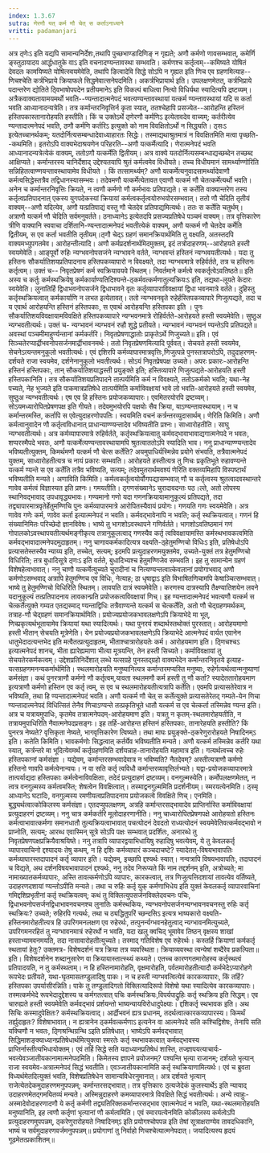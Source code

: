 ```yaml
---
index: 1.3.67
sutra: णेरणौ यत् कर्म णौ चेत् स कर्ताऽनाध्याने
vritti: padamanjari
---
```


 अत्र ठ्णेःऽ इति यद्यपि सामान्यनिर्देशः,तथापि पुच्छभाण्डादिणिङ् न गृह्यते; अणौ कर्मणो णावसम्भवात्, कमेर्णि ङ्स्तुठायादय आर्द्धधातुके वाऽ इति वचनादण्यन्तावस्था सम्भवति। कर्मणश्च कर्तृत्वम्--कमिष्यते योषितं देवदतः कामयिष्यते योषित्स्वयमेवेति, तथापि ङित्वादेवि सिद्धे सोऽपि न गृह्यत इति णिच एव ग्रहणमित्याह--णिचश्चेति कर्त्रभिप्राये क्रियाफले सिद्धमेवात्सनेपदमिति। अकर्त्रभिप्रायार्थ इति। उपलक्षणमेतत्, कर्त्रभिप्राये पदान्तरेण द्योतिते ठ्विभाषोपपदेन प्रतीयमानेऽ इति विकल्पं बाधित्वा नित्यो विधिर्यथा स्यादित्यपि द्रष्टव्यम्। अत्रैकवाक्यतायामयमर्थो भवति--ण्यन्तादात्मनेपदं भवत्यण्यन्तावस्थायां यत्कर्म ण्यन्तावस्थायां यदि स कर्ता भवति आध्यानादन्यत्रेति। तत्र कर्मान्तरनिवृत्तिर्न कृता स्यात्, ततश्चेहापि प्रसज्येत--आरोहन्ति हस्तिनं हस्तिपकास्तानारोहयति हस्तीति। किं च उक्तेऽर्थे ठ्णेरणौ कर्मणिऽ इत्येतावदेव वाच्यम्; कर्तरीत्येव ण्यन्तादात्मनेपदं भवति, ठणौ कर्मणि कर्तरिऽ इत्युक्ते को नाम विवक्षितोऽर्थो न सिद्ध्यति। ठ्सःऽ इत्येतच्चानर्थकम्; यतदोर्नित्यसम्बन्धादेवाध्याहारतः सिद्धेः। तस्माद्यथाश्रुतमात्रं न विवक्षितमिति मत्वा पृच्छति--कथमिति। इतरोऽपि वाक्यभेदाश्रयणेन परिहरति--अणौ यत्कर्मेत्यादि। णेरात्मनेपदं भवति आध्यानादन्यत्रेत्येकं वाक्यम्, ततोऽणौ यत्कर्मेति द्वितीयम्। अत्र वाक्ये यतदोर्नित्यसम्बन्धाद्यच्छब्देन तच्छब्द आक्षिप्यते। कर्मान्तरस्य चानिर्देशाद् उद्देश्यतयापि श्रुतं कर्मत्वमेव विधीयते। तच्च विधीयमानं सामर्थ्याण्णोरिति सन्निहितत्वाण्णयन्तावस्थायामेव विधीयते । किं तत्सामर्थ्यम्? अणौ यत्कर्मेत्यनुवादसामर्थ्यादेवाणौ कर्मत्वसिद्धेस्तत्रैव तद्विधानस्यासम्भवः। तदेवमणौ यत्कर्मेत्येतावत एवाणौ यत्कर्म णौ चेतत्कर्मेत्यर्थो भवति। अनेन च कर्मान्तरनिवृत्तिः क्रियते, न त्वणौ कर्मणो णौ कर्मभावः प्रतिपाद्यते। स कर्तेति वाक्यान्तरेण तस्य कर्तृत्वप्रतिपादनात् एकस्य युगपदेकस्यां क्रियायां कर्मत्वकर्तृत्वयोरुभयोरसम्भवात्। ततो णौ चेदिति तृतीयं वाक्यम्--अणौ यदित्येव, अणौ यत्प्रतिपाद्यं वस्तु णौ चेतदेव प्रतिपाद्यमित्यर्थः। ततः स कर्तेति चतुर्थम्। अत्राणौ यत्कर्म णौ चेदिति सर्वमनुवर्तते। ठनाध्यानेऽ इत्येतदपि प्रसज्यप्रतिषेधे पञ्चमं वाक्यम्। तत्र वृत्तिकारेण त्रीणि वाक्यानि स्ववाचा दर्शितानि-ण्यन्तादात्मनेपदं भवतीत्येकं वाक्यम्, अणौ यत्कर्म णौ चेतदेव कर्मेति द्वितीयम्, स एव कर्ता भवतीति तृतीयम्।ठ्णौ चेद्ऽ ग्रहणं समानक्रियार्थमिति तु वक्ष्यति, अतस्तदपि वाक्यमभ्युपगतमेव। आरोहन्तीत्यादि। अणौ कर्मप्रदर्शनार्थमिदमुक्तम्, इदं तत्रोदाहरणम्--आरोहयते हस्ती स्वयमेवेति। आङ्पूर्वो रुहिः न्यग्भवनोपसजंने न्यग्भावने वर्तते, न्यग्भवन्तं हस्तिनं न्यग्भवयतीत्यर्थः। यदा तु हस्तिनः सौकर्यातिशयप्रतिपादनाय हस्तिपकव्यापारो न विवक्ष्यते, तदा न्यग्भवमात्रे रुहिर्वर्तते, तत्र च हस्तिनः कर्तृत्वम्। उक्तं च-- निवृतप्रेषणं कर्म स्वक्रियावयवे स्थितम्। निवर्तमाने कर्मत्वे स्वकर्तृत्वेऽवतिष्ठते॥ इति अस्य च कर्तुः कर्मस्थक्रियेषु कर्मकार्याण्यतिदिश्यन्ते-ठ्कर्मवत्कर्मणातुल्यक्रियःऽ इति, तद्यथा-लूयते केदारः स्वयेवेति। लुनातिर्हि द्विधाभवनोपसर्जने द्विधाभावने वृतः कर्तृव्यापाराविवक्षायां द्विधा भवनमात्रे वर्तते। दुहिस्तु कर्तृस्थक्रियत्वात् कर्मकार्याणि न लभत इत्येतावत्। ततो न्यग्भवनवृते रुहेर्हस्तिपकव्यापारे णिजुत्पद्यते, तदा च य एवार्थ आरोहयन्ति हस्तिनं हस्तिपकाः, स एवार्थ आरोहयन्ति हस्तिपका इति । पुनः सौकर्यातिशयविवक्षायामविवक्षिते हस्तिपकव्यापारे न्यग्भवनमात्रे रोहिर्वर्तते-आरोहयते हस्ती स्वयमेवेति। सुष्ठुअ न्यग्भवतीत्यर्थः। उक्तं च- न्यग्भावनं न्यग्भवनं रुहौ शुद्धे प्रतीयते। न्यग्भावनं न्यग्भवनं ण्यन्तेऽपि प्रतिपद्यते॥ अवस्थां पञ्चमीमाहुर्ण्यन्तानां कर्मकर्तरि। निवृतप्रेषणाद्धातोः प्राकृतेऽर्थे णिजुच्यते॥ इति। एवं सिञ्चतेरप्यार्द्रीभवनोपसर्जनमार्द्रीभावनमर्थः। ततो निवृतप्रेषणमित्यादि पूर्ववत्। सेचयते हस्ती स्वयमेव, सेचनेऽत्यन्तमनुकूलो भवतीत्यर्थः। एवं द्दशिरपि कर्मव्यापारमात्रवृत्तिः,णिजुत्पन्ने पुनस्तत्रापरोऽपि, तदुदाहरणम्-दर्शयते राजा स्वयमेव, दर्शनेनानुकूलो भवतीत्यर्थः। सोऽयं निवृतप्रेषपक्ष उच्यते। अपरः प्रकारः-आरोहन्ति हस्तिनं हस्तिपकाः, तान् सौकर्यातिशयाद्धस्ती प्रयुङ्क्ते इति; हस्तिव्यापारे णिजुत्पद्यते-आरोहयति हस्ती हस्तिपकानिति। तत्र सौकर्यातिशयप्रतिपादने तात्पर्यमिति कर्म न विवक्ष्यते, ततोऽकर्मको भवति; यथा-नेह पच्यते, नेह भुज्यते इति पाकमात्रप्रतिषेधे तात्पर्यमिति कर्माविवक्षायां भावे लो भवति-आरोहयते हस्ती स्वयमेव, सुष्ठुअ न्यग्भवतीत्यर्थः। एष एव हि हस्तिनः प्रयोजकव्यापारः। एवमितरयोरपि द्रष्टव्यम्। सोऽयमध्यारोपितप्रेषणपक्ष इति गीयते। तदेवमुभयोरपि पक्षयोः सैव क्रिया, याऽण्यन्तावस्थायाम्। न च कर्मान्तरमस्ति, कर्तापि स एवेत्युदाहरणोपपतिः। स्वयमिति वचनं कर्त्रन्तरव्युदासार्थम्। णेरिति किमिति। अणौ कर्मत्वानुवादेन णौ कर्तृत्वविधानात् प्राधान्याण्ण्यन्तादेव भविष्यतीति प्रश्नः। साध्वारोहतीति। साघु न्यग्भवतीत्यर्थः। अत्र कर्मव्यापारमात्रे रुहिर्वर्तते, कर्तृस्थक्रियत्वातु कर्मवद्भावाभावाद्यगात्मनेपदे न भवतः, शप्परस्मैपदे भवतः, अणौ यत्कर्मेत्यण्यन्तावस्थायामपि श्रुतत्वाततोऽपि स्यादिति भाव। ननु प्राधान्याण्ण्यन्तादेव भविष्यतीत्युक्तम्, किमर्थमणौ यत्कर्म णौ चेत्स कर्तेति? अयमुपाधिर्यस्मिन्नेव प्रयोगे संभवति, तत्रैवात्मनेपदं युक्तम्, साध्वारोहतीत्यत्र च नायं प्रकारः सम्भवति। आरोहयते हस्तीत्यत्र तु णिचः प्रकृतिभूते रुहावण्यन्ते यत्कर्म ण्यन्ते स एव कर्तेति तत्रैव भविष्यति, सत्यम्; तदेवमुतरार्थमवश्यं णेरिति वक्तव्यमिहापि विस्पष्टार्थं भविष्यतीति मन्यते। अणाविति किमिति। कर्मत्वकर्तृत्वयोर्यौगपद्यासम्भवात् णौ च कर्तृत्वस्य श्रुतत्वादवस्थान्तरे णावेव कर्मत्वं विज्ञास्यत इति प्रश्नः। गमयतीति। ठ्गणसंख्यानेऽ चुरादावदन्तः पठ।ल्ते, अतो लोपस्य स्थानिवद्भावाद् उपधावृद्ध्यभावः। गण्यमानो गणो यदा गणनक्रियायामानुकूल्यं प्रतिपद्यते, तदा तद्व्यापारमात्रवृतेर्हेतुमण्णिचि पुनः कर्मव्यापारमात्रे आरोपितस्यैवायं प्रयोगः। गणयति गणः स्वयमेवेति। अत्र णावेव गणेः कर्म, णावेव कर्ता इत्यात्मनेपदं न भवति। कर्मवद्भावेनापि न भवति; कर्तृ स्थक्रियत्वात्। गणनं हि संख्यानिमितः परिच्छेदो ज्ञानविवेषः। भाष्ये तु भागशोऽवस्थापने गणिर्वर्तते। भागशोऽवतिष्ठमानं गणं गोपालकोऽवस्थापयतीत्यर्थमङ्गीकृत्य तत्रानुकूलत्वाद् गणस्यैव कर्तृ त्वविवक्षायामस्ति कर्मस्थभावकत्वमिति कर्मवद्भावादात्मनेपदमुदाहृतम्। ननु चाणावकर्मकादित्यत्र वक्ष्यति-ठ्हेतुमण्णिचो विधिःऽ इति, प्रतिषेधोऽपि प्रत्यासतेस्तस्यैव न्याय्य इति, तच्चेत्, सत्यम्; इदमपि प्रत्युदाहरणमयुक्तमेव, उच्यते-युक्तं तत्र हेतुमण्णिचो विधिरिति; तत्र बुधादिसूत्रे ठ्णःऽ इति वर्तते, बुधादिभ्यश्च हेतुमण्णिजेव सम्भवति। इह तु सामान्येन ग्रहणं विशेषहेत्वभावात्। ननु चाणौ यत्कर्मेत्युच्यते चुरादीनां च नित्यण्यन्तत्वात्केवलानां प्रयोगाभवाद् अणौ कर्मणोऽसम्भवाद् अत्रापि हेतुमण्णिच एव विधिः, नेत्याह; ठा धृषाद्वाऽ इति विभाषितणिचामपि केषाञ्चित्सम्भवात्। भाष्ये तु हेतुमण्णिचो विधिरिति स्थितम्। लावयति दात्रं स्वयमेवेति। करणस्य दात्रस्यापि तैक्ष्ण्यातिशयेन लवने यदानुकूल्यं तत्प्रतिपादनाय लावकान्प्रति प्रयोजकत्वविवक्षायां णिच्। इह ण्यन्तादात्मनेपदं भवत्यणौ यत्कर्म स चेत्कर्तेत्युक्ते गम्यत एतद्यस्माद् ण्यन्ताद्विधिः तत्रैवाण्यन्ते यत्कर्म स चेत्कर्तेति, अतो णौ चेद्ग्रहणमर्थकम्, तत्राह-णौ चेद्ग्रहणं समानक्रियार्थमिति। प्रयोज्यप्रयोजकभावलक्षणेऽपि क्रियाभेदे मा भूत्, णिच्प्रकृत्यर्थभूतायामेव क्रियायां यथा स्यादित्यर्थः। यथा पुनरयं शब्दार्थस्तथोक्तं पुरस्तात्। आरोहयमाणो हस्ती भीतान् सेचयति मूत्रेणेति। येन प्रयोज्यप्रयोजकभावलक्षणेऽपि क्रियाभेदे आत्मनेपदं वार्यत एवानेन धातुभेदादत्यन्तभेद इति मत्वैतत्प्रत्युदाहृतम्, भीताश्चात्रारोहयतेः कर्म। आरोहयमाण इति। ठ्णिचश्चऽ इत्यात्मनेपदं शानच्, भीता ह्यारेह्यमाणा भीत्या मूत्रयन्ति, तेन हस्ती सिच्यते। कर्माविवक्षायां तु सेचयतेरकर्मकत्वम्। उद्देशप्रतिनिर्देशात् लब्धे यत्सग्रहे पुनस्तद्ग्रहो वाक्यभेदेन कर्मान्तरनिवृतये इत्याह-यत्सग्रहणमनन्यकर्मार्थमिति। स्थलमारोहयति मनुष्यानित्यत्र कर्मान्तरमप्यस्ति मनुष्याः, रुहेर्गत्यर्थत्वान्मनुष्याणां कर्मसंज्ञा। कथं पुनरत्राणौ कर्मणो णौ कर्तृत्वम्,यावता स्थलमणौ कर्म हस्ती तु णौ कर्ता? स्यादेततारोहयमाण इत्यत्राणौ कर्मणो हस्तिन एव कर्तृ त्वम्, स एव च स्थलमारोहयतीत्यत्रापि कर्तेति। एवमपि प्रत्यासतेरेवात्र न भविष्यति, तथा हि ण्यन्तादात्मनेपदं भवति। अणौ यत्कर्म णौ चेत् स कर्तेत्युक्ते प्रत्यासतेरेतद् गम्यते-येन णिचा ण्यन्तादात्मनेपदं विधित्सितं तेनैव णिचाऽण्यन्ते तत्प्रकृतिभूते धातौ यत्कर्म स एव चेत्कर्ता तस्मिन्नेव ण्यन्त इति। अत्र च यत्रायमुपाधिः, कृतमेव तत्रात्मनेपदम्-आरोहयमाण इति। यत्रतु न कृतम्-स्थलमारोहयतीति, न तत्रायमुपाधिरिति नैवात्मनेपदप्रसङ्गः। इह तर्हि-आरोहन्त हस्तिनं हस्तिपकाः, तानारेहयति हस्तीति? किं पुनरत्र नेष्यते? वृत्तिकृता नेष्यते, भागवृत्तिकारेण त्विष्यते। तथा माघः प्रयुङ्क्ते-ठ्करेणुरारोहयते निषादिनम्ऽ इति। कतेति किमिति। भावकर्मणोः सिद्धत्वात् कर्तर्येव भविष्यतीति मन्यते। अणौ यत्कर्म तस्मिन्नेव कर्तरि यथा स्यात्, कर्त्रन्तरे मा भूदित्येवमर्थं कर्तृग्रहणमिति दर्शयन्नाह-तानारोहयति महामात्र इति। गत्यर्थत्वच्च रुहेः हस्तिपकानां कर्मसंज्ञा । यद्येवम्, कर्मान्तरसम्भवादेवात्र न भविष्यति? नैतदेवम्? अस्तीत्यत्राणौ कर्मणो हस्तिनो णावपि कर्मत्वेनान्वयः। न वा सति कर्तृ त्वविधौ कर्मान्तरव्यावृत्तिर्लभ्यते। यद्वा-प्रयोजकव्यापारमात्रे तात्पर्याद्यदा हस्तिपकाः कर्मत्वेनाविवक्षिताः, तदेदं प्रत्युदाहणं द्रष्टव्यम्। वनगुल्मस्येति। कर्मोपलक्षणमेतत्, न त्वत्र वनगुल्मस्य कर्मत्वमस्ति; शेषत्वेन विवक्षित्वात्। तस्माद्वनगुल्ममिति प्रदर्शनीयम्। स्मरयत्येनमिति। ठ्स्मृ आध्यानेऽ घटादिः, वनगुल्मस्य रमणीयत्वप्रतिपादनाय प्रयोजकत्वे विवक्षिते णिच्। एनमिति। बुद्ध्यर्थत्वात्कोकिलस्य कर्मसंज्ञा। एतदप्युपलक्षणम्, अत्रहि कर्मान्तरसद्भावादेव प्राप्तिर्नास्ति कर्माविवक्षायां प्रत्युदाहरणं द्रष्टव्यम्। ननु चात्र कर्मकर्तरि मूलोदाहरणानीति। ननु चाध्यारोपितप्रेषणपक्षे आरोहयतो हस्तिनः कर्मत्वाभावात्कर्मणा समानधातौ तुल्यक्रियत्वाभावात् पचत्योदनं देवदतो राध्यत्योदनं स्वयमेवेतिवत्कर्मवद्भावो न प्राप्नोति, सत्यम्; आरब्ध एवास्मिन् सूत्रे सोऽपि पक्षः सम्भवात् प्रदर्शितः, अनारब्धे तु निवृतप्रेषणपक्षप्रक्रियैवाश्रयिष्ते। ननु तत्रापि व्यापारद्वयाभिधायिषु रुहादिषु भवत्येवम्, ये तु केवलकर्तृ व्यापारवाचिनो द्दश्यादयः तेषु कथम्, न हि द्दशिः कर्मव्यापारं कञ्चदाचष्टे? स्यादेतत्-विषयभावापतिः कर्मव्यापारस्तदापादनं कर्तृ व्यापार इति। यद्येवम्, इच्छापि द्दश्यर्थः स्यात्। नन्वत्रापि विषयभावापतिः, तदापादनं च विद्यते, अथ दर्शनविषयभावापादनं द्दश्यर्थः, ननु तदेव निरूप्यते किं नाम तद्दर्शनम् इति, अत्रोच्यते; मा नामाख्यातकर्मव्यापारः, अस्ति तावत्कर्मणोऽपि व्यापारः, कारकत्वात्, तत्र णिजुत्पत्तिदशायां तावत्येव वर्तिष्यते, उदाहरणदशायां ण्यन्तोऽपीति मन्यते। तथा च रुहिः कर्तृ युक् कर्मणाभिधेय इति युक्तं केवलकर्तृ व्यापारवाचिनां गमिद्दशिप्रभृतीनां कर्तृ स्थक्रियत्वम्; कथं तु विक्लित्युपसर्जनविक्लेदवचनः पचिः, द्विधाभवनोपसर्जनद्विधाभावनवचनश्च लुनातिः कर्मस्थकियः, न्यग्भवनोपसर्जनन्यग्भावनवचनस्तु रुहिः कर्तृ स्थक्रियः? उच्यते; रुहिरपि गत्यर्थः, तथा च ठ्यद्धितुपरिं च्छन्दसिऽ इत्यत्र भाष्यकारो वक्ष्यति-हस्तिनमारोहतीत्यत्र हि उपरिगमनलक्षण एव रुहेरर्थः, तत्पुनर्न्यग्भवनहेतुत्वाद् न्यग्भावनमित्युच्यते, उपरिगमनरहितं तु न्यग्भावनमात्रं रुहेरर्थो न भवति, यदा खलु क्वचिद् भूमावेव तिष्ठन् वृक्षस्य शाखां हस्ताभ्यामवनमयति, तदा नासावारोहतीत्युच्यते। तस्माद् गतिविशेष एव रुहेरर्थः। कस्तर्हि क्रियाणां कर्मकर्तृ स्थतायां हेतुः? उक्तमत्र- विशेषदर्शनं यत्र क्रिया तत्र व्यवस्थिता। क्रियाव्यवस्था त्वन्येषां शब्दैरेव प्रकल्पिता॥ इति। विशेषदर्शनेन शब्दानुसारेण वा क्रियायास्तात्स्थ्यं कथ्यते। एतच्च कारणगतमारोहस्य कर्तृस्थत्वं प्रतिपादयति, न तु कर्मस्थताम्। न हि हस्तिनामारोहति, वृक्षमारोहति, पर्वतमारोहतीत्यादौ कर्मभेदेऽप्यारोहणे रूपभेदः प्रतीयते, यथा-घृतमासतण्डुलादिषु पाकः। न च हस्ती न्यग्भवत्वित्येवं कारकव्यापारः, किं तर्हि? हस्तिपका उपर्यासीरन्निति। पाके तु तण्डुलादिगतो विक्लित्यादिरूपो विशेषो यथा स्यादित्येव कारकव्यापारः। तस्मत्कर्मभेदे रूपभेदादुद्देशस्य च कर्मगतत्वात् पचिः कर्मस्थक्रियः,विपर्यपाद्रुहिः कर्तृ स्थक्रिय इति सिद्धम्। एव चारुह्यते हस्ती स्वयमेवेति कर्मवद्भावं प्रर्शयन्तो भाष्यन्यायविरोधादुपेक्ष्याः। द्दशिकर्तृ स्थभावक इति। अथ सिचिः कस्मादुपेक्षितः? कर्मस्थक्रियत्वाद्। आर्द्रीभवनं ह्यत्र प्रधानम्, तदर्थत्वात्कारकव्यापारस्य। किमर्थं तर्ह्युदाहृतः? विशेषाभावात्। न ह्यत्रानेन ठ्कर्मवत्कर्मणाऽ इत्यनेन वा आत्मनेपदे सति कश्चिद्विशेषः, तेनापि सति यक्चिणौ न भवतः, ठ्णिश्रन्थिग्रन्थि ऽइति प्रतिषेधात्। भाष्येऽपि कर्मवद्भावात् सिद्धिमाशङ्क्याध्यानप्रतिषेधार्थमित्युक्त्वा स्मरतेः कर्तृ स्थभावकत्वात् कर्मवद्भावस्य प्राप्तिर्नास्तीत्यभिधायोक्तम्। एवं तर्हि सिद्धे सति यदाध्यानप्रतिषेधं शास्ति, तज्ज्ञापयत्याचार्यः-भवत्येवञ्जातीयकानामात्मनेपदमिति। किमेतस्य ज्ञापने प्रयोजनम्? पश्यन्ति भृत्या राजानम्; दर्शयते भृत्यान् राजा स्वयमेव-अत्रात्मनेपदं सिद्धं भवतीति। एवञ्जातीयकानामिति कर्तृ स्थक्रियाणामित्यर्थः। एवं च ब्रुवता विध्यर्थमेतदित्युक्तं भवति, विशेषप्रतिषेधेन सामान्यविधेरनुमानात्। अत्र दर्शयते भृत्यान् राजेत्येतदेकमुदाहरणमनुपपन्नम्; कर्मान्तरसद्भावात्। तत्र वृत्तिकारः ठ्त्यजेदेकं कुलस्यार्थेऽ इति न्यायाद् उदाहरणमेतद्गमयितव्यं मन्यते। अस्मिन्नुदाहरणे कमव्यापारमात्रे विवक्षिते सिद्धं भवतीत्यर्थः। अन्ये त्वाहुः-अस्मादेवोदाहरणादणौ ये कर्तृ कर्मणी तद्व्यतिरिक्तकर्मान्तरसद्भाव एवात्मनेपदं न भवति, यथा-स्थलमारोहयति मनुष्यानिति, इह त्वणौ कर्तृणां भृत्यानां णौ कर्मत्वमिति। एवं स्मारयत्येनमिति कोकीलस्य कर्मत्वेऽपि प्रत्युदाहरणमुपपन्नम्, ठ्करेणुरारोहयते निषादिनम्ऽ इति प्रयोगश्चोपपन्न इति तेषां सूत्राक्षराण्येव तावदधिकानि, भाष्यं च सर्वमुदाहरणवर्जमनुपपन्नम्॥ प्रयोगाणां तु निर्वाहो णिचश्चेत्यात्मनेपदात्। जयादित्यस्य हृदयं गूढमेतत्प्रकाशितम्॥